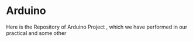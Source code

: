 # Arduino
Here is the Repository of Arduino Project , which we have performed in our practical and some other 
